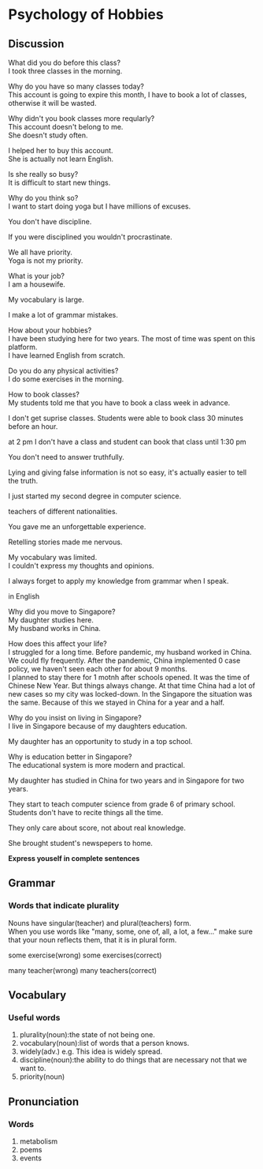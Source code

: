 # Psychology of Hobbies
## Discussion
What did you do before this class?  
I took three classes in the morning.  

Why do you have so many classes today?  
This account is going to expire this month, I have to book a lot of classes, otherwise it will be wasted.   

Why didn't you book classes more reqularly?  
This account doesn't belong to me.  
She doesn't study often.  

I helped her to buy this account.  
She is actually not learn English.  

Is she really so busy?  
It is difficult to start new things.  

Why do you think so?  
I want to start doing yoga but I have millions of excuses.  

You don't have discipline.  

If you were disciplined you wouldn't procrastinate.  

We all have priority.  
Yoga is not my priority.  

What is your job?  
I am a housewife.  

My vocabulary is large.  

I make a lot of grammar mistakes.  

How about your hobbies?  
I have been studying here for two years. The most of time was spent on this platform.  
I have learned English from scratch.  

Do you do any physical activities?  
I do some exercises in the morning.  

How to book classes?  
My students told me that you have to book a class week in advance.  

I don't get suprise classes. Students were able to book class 30 minutes before an hour.  

at 2 pm I don't have a class and student can book that class until 1:30 pm

You don't need to answer truthfully.  

Lying and giving false information is not so easy, it's actually easier to tell the truth.  

I just started my second degree in computer science.  

teachers of different nationalities.   

You gave me an unforgettable experience.  

Retelling stories made me nervous.  

My vocabulary was limited.  
I couldn't express my thoughts and opinions.  

I always forget to apply my knowledge from grammar when I speak.  

in English

Why did you move to Singapore?  
My daughter studies here.  
My husband works in China.  

How does this affect your life?  
I struggled for a long time. Before pandemic, my husband worked in China. We could fly frequently. After the pandemic, China implemented 0 case policy, we haven't seen each other for about 9 months.  
I planned to stay there for 1 motnh after schools opened. It was the time of Chinese New Year. But things always change. At that time China had a lot of new cases so my city was locked-down. In the Singapore the situation was the same. Because of this we stayed in China for a year and a half.  

Why do you insist on living in Singapore?  
I live in Singapore because of my daughters education.  

My daughter has an opportunity to study in a top school.  

Why is education better in Singapore?  
The educational system is more modern and practical.  

My daughter has studied in China for two years and in Singapore for two years.  

They start to teach computer science from grade 6 of primary school.  
Students don't have to recite things all the time.  

They only care about score, not about real knowledge.  

She brought student's newspepers to home.  


**Express youself in complete sentences**  

## Grammar
### Words that indicate plurality
Nouns have singular(teacher) and plural(teachers) form.  
When you use words like "many, some, one of, all, a lot, a few..." make sure that your noun reflects them, that it is in plural form.  

some exercise(wrong)
some exercises(correct)  

many teacher(wrong) 
many teachers(correct)  

## Vocabulary
### Useful words
1. plurality(noun):the state of not being one.
1. vocabulary(noun):list of words that a person knows.
1. widely(adv.) e.g. This idea is widely spread.  
1. discipline(noun):the ability to do things that are necessary not that we want to.
1. priority(noun)

## Pronunciation
### Words
1. metabolism
1. poems
1. events
